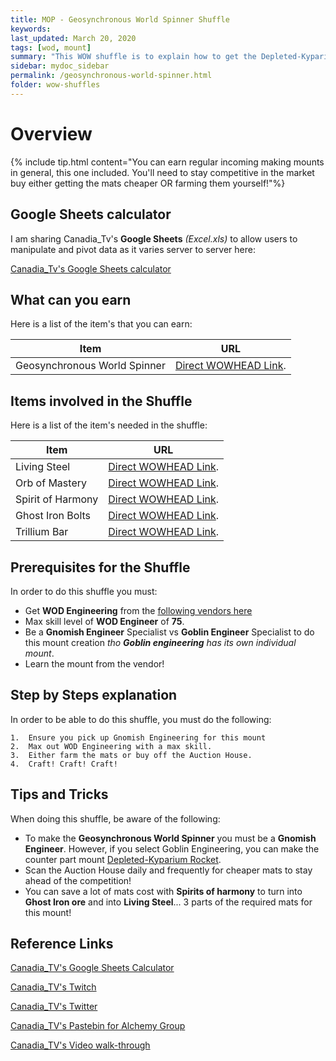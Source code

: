 ```yaml
---
title: MOP - Geosynchronous World Spinner Shuffle
keywords:
last_updated: March 20, 2020
tags: [wod, mount]
summary: "This WOW shuffle is to explain how to get the Depleted-Kyparium Rocket from doing the shuffle and finding areas to maximize your profit for the cost of mats."
sidebar: mydoc_sidebar
permalink: /geosynchronous-world-spinner.html
folder: wow-shuffles
---
```


# Overview
{% include tip.html content="You can earn regular incoming making mounts in general, this one included. You'll need to stay competitive in the market buy either getting the mats cheaper OR farming them yourself!"%}

## Google Sheets calculator
I am sharing Canadia_Tv's **Google Sheets** _(Excel.xls)_ to allow users to manipulate and pivot data as it varies server to server here:

[Canadia_Tv's Google Sheets calculator](https://docs.google.com/spreadsheets/d/1NLZs6mjxo_Wo8O_HZvLkRFERlnH-tmbWlil9E8cf_Pc/edit?usp=sharing)

## What can you earn

Here is a list of the item's that you can earn:

|Item|URL|
|-------|--------|
|Geosynchronous World Spinner|[Direct WOWHEAD Link](https://www.wowhead.com/item=87251/geosynchronous-world-spinner).|


## Items involved in the Shuffle

Here is a list of the item's needed in the shuffle:

|Item|URL|
|-------|--------|
|Living Steel|[Direct WOWHEAD Link](https://www.wowhead.com/item=72104/living-steel).|
|Orb of Mastery|[Direct WOWHEAD Link](https://www.wowhead.com/item=83092/orb-of-mystery).|
|Spirit of Harmony|[Direct WOWHEAD Link](https://www.wowhead.com/item=76061/spirit-of-harmony).|
|Ghost Iron Bolts|[Direct WOWHEAD Link](https://www.wowhead.com/item=77467/ghost-iron-bolts).|
|Trillium Bar|[Direct WOWHEAD Link](https://www.wowhead.com/item=72095/trillium-bar).|

## Prerequisites for the Shuffle
In order to do this shuffle you must:

* Get **WOD Engineering** from the [following vendors here](https://www.wowhead.com/item=111921/draenor-engineering#sold-by)
* Max skill level of **WOD Engineer** of **75**.
* Be a **Gnomish Engineer** Specialist vs **Goblin Engineer** Specialist to do this mount creation _tho **Goblin engineering** has its own individual mount_.
* Learn the mount from the vendor!

## Step by Steps explanation
In order to be able to do this shuffle, you must do the following:

```
1.  Ensure you pick up Gnomish Engineering for this mount
2.  Max out WOD Engineering with a max skill.
3.  Either farm the mats or buy off the Auction House.
4.  Craft! Craft! Craft!
```

## Tips and Tricks
When doing this shuffle, be aware of the following:

* To make the **Geosynchronous World Spinner** you must be a **Gnomish Engineer**. However, if you select Goblin Engineering, you can make the counter part mount [Depleted-Kyparium Rocket](https://www.wowhead.com/item=87250/depleted-kyparium-rocket).
* Scan the Auction House daily and frequently for cheaper mats to stay ahead of the competition!
* You can save a lot of mats cost with **Spirits of harmony** to turn into **Ghost Iron ore** and into **Living Steel**... 3 parts of the required mats for this mount!

## Reference Links
[Canadia_TV's Google Sheets Calculator](https://docs.google.com/spreadsheets/d/1NLZs6mjxo_Wo8O_HZvLkRFERlnH-tmbWlil9E8cf_Pc/edit?usp=sharing)

[Canadia_TV's Twitch](http://twitch.tv/canadia_tv)

[Canadia_TV's Twitter](https://twitter.com/canadia_tv)

[Canadia_TV's Pastebin for Alchemy Group](https://pastebin.com/ypPV7XuH)

[Canadia_TV's Video walk-through](https://www.youtube.com/watch?v=bahNtN-Z0yY&feature=youtu.be)
